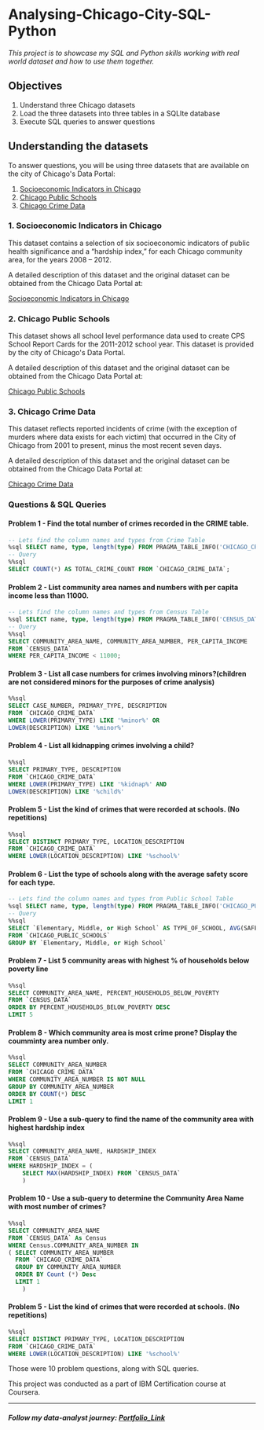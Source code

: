 # Analysing-Chicago-City-SQL-Python

*This project is to showcase my SQL and Python skills working with real world dataset and how to use them together.*  

## Objectives

1.  Understand three Chicago datasets
2.  Load the three datasets into three tables in a SQLIte database
3.  Execute SQL queries to answer questions

## Understanding the datasets

To answer questions, you will be using three datasets that are available on the city of Chicago's Data Portal:

1.  [Socioeconomic Indicators in Chicago](https://data.cityofchicago.org/Health-Human-Services/Census-Data-Selected-socioeconomic-indicators-in-C/kn9c-c2s2/about_data)
2.  [Chicago Public Schools](https://data.cityofchicago.org/Education/Chicago-Public-Schools-Progress-Report-Cards-2011-/9xs2-f89t)
3.  [Chicago Crime Data](https://data.cityofchicago.org/Public-Safety/Crimes-2001-to-present/ijzp-q8t2)

### 1. Socioeconomic Indicators in Chicago

This dataset contains a selection of six socioeconomic indicators of public health significance and a “hardship index,” for each Chicago community area, for the years 2008 – 2012.

A detailed description of this dataset and the original dataset can be obtained from the Chicago Data Portal at:

[Socioeconomic Indicators in Chicago](https://data.cityofchicago.org/Health-Human-Services/Census-Data-Selected-socioeconomic-indicators-in-C/kn9c-c2s2/about_data)

### 2. Chicago Public Schools

This dataset shows all school level performance data used to create CPS School Report Cards for the 2011-2012 school year. This dataset is provided by the city of Chicago's Data Portal.

A detailed description of this dataset and the original dataset can be obtained from the Chicago Data Portal at:

[Chicago Public Schools](https://data.cityofchicago.org/Education/Chicago-Public-Schools-Progress-Report-Cards-2011-/9xs2-f89t)


### 3. Chicago Crime Data

This dataset reflects reported incidents of crime (with the exception of murders where data exists for each victim) that occurred in the City of Chicago from 2001 to present, minus the most recent seven days.

A detailed description of this dataset and the original dataset can be obtained from the Chicago Data Portal at:

[Chicago Crime Data](https://data.cityofchicago.org/Public-Safety/Crimes-2001-to-present/ijzp-q8t2)


### Questions & SQL Queries

#### Problem 1 - Find the total number of crimes recorded in the CRIME table.

```sql
-- Lets find the column names and types from Crime Table
%sql SELECT name, type, length(type) FROM PRAGMA_TABLE_INFO('CHICAGO_CRIME_DATA');
-- Query
%%sql 
SELECT COUNT(*) AS TOTAL_CRIME_COUNT FROM `CHICAGO_CRIME_DATA`;
```

#### Problem 2 - List community area names and numbers with per capita income less than 11000.

```sql
-- Lets find the column names and types from Census Table
%sql SELECT name, type, length(type) FROM PRAGMA_TABLE_INFO('CENSUS_DATA');
-- Query
%%sql
SELECT COMMUNITY_AREA_NAME, COMMUNITY_AREA_NUMBER, PER_CAPITA_INCOME
FROM `CENSUS_DATA`
WHERE PER_CAPITA_INCOME < 11000;
```

#### Problem 3 - List all case numbers for crimes involving minors?(children are not considered minors for the purposes of crime analysis)

```sql
%%sql
SELECT CASE_NUMBER, PRIMARY_TYPE, DESCRIPTION
FROM `CHICAGO_CRIME_DATA`
WHERE LOWER(PRIMARY_TYPE) LIKE '%minor%' OR
LOWER(DESCRIPTION) LIKE '%minor%'
```

#### Problem 4 - List all kidnapping crimes involving a child?

```sql
%%sql
SELECT PRIMARY_TYPE, DESCRIPTION
FROM `CHICAGO_CRIME_DATA`
WHERE LOWER(PRIMARY_TYPE) LIKE '%kidnap%' AND
LOWER(DESCRIPTION) LIKE '%child%'
```

#### Problem 5 - List the kind of crimes that were recorded at schools. (No repetitions)

```sql
%%sql
SELECT DISTINCT PRIMARY_TYPE, LOCATION_DESCRIPTION
FROM `CHICAGO_CRIME_DATA`
WHERE LOWER(LOCATION_DESCRIPTION) LIKE '%school%'
```

#### Problem 6 - List the type of schools along with the average safety score for each type.

```sql
-- Lets find the column names and types from Public School Table
%sql SELECT name, type, length(type) FROM PRAGMA_TABLE_INFO('CHICAGO_PUBLIC_SCHOOLS');
-- Query
%%sql
SELECT `Elementary, Middle, or High School` AS TYPE_OF_SCHOOL, AVG(SAFETY_SCORE) AS AVG_SAFETY_SCORE
FROM `CHICAGO_PUBLIC_SCHOOLS`
GROUP BY `Elementary, Middle, or High School`
```

#### Problem 7 - List 5 community areas with highest % of households below poverty line

```sql
%%sql
SELECT COMMUNITY_AREA_NAME, PERCENT_HOUSEHOLDS_BELOW_POVERTY
FROM `CENSUS_DATA`
ORDER BY PERCENT_HOUSEHOLDS_BELOW_POVERTY DESC
LIMIT 5
```

#### Problem 8 - Which community area is most crime prone? Display the coumminty area number only.

```sql
%%sql
SELECT COMMUNITY_AREA_NUMBER
FROM `CHICAGO_CRIME_DATA`
WHERE COMMUNITY_AREA_NUMBER IS NOT NULL 
GROUP BY COMMUNITY_AREA_NUMBER
ORDER BY COUNT(*) DESC
LIMIT 1
```

#### Problem 9 - Use a sub-query to find the name of the community area with highest hardship index

```sql
%%sql
SELECT COMMUNITY_AREA_NAME, HARDSHIP_INDEX
FROM `CENSUS_DATA`
WHERE HARDSHIP_INDEX = (
    SELECT MAX(HARDSHIP_INDEX) FROM `CENSUS_DATA`
    )
```

#### Problem 10 - Use a sub-query to determine the Community Area Name with most number of crimes?

```sql
%%sql 
SELECT COMMUNITY_AREA_NAME
FROM `CENSUS_DATA` As Census
WHERE Census.COMMUNITY_AREA_NUMBER IN 
( SELECT COMMUNITY_AREA_NUMBER 
  FROM `CHICAGO_CRIME_DATA`
  GROUP BY COMMUNITY_AREA_NUMBER
  ORDER BY Count (*) Desc
  LIMIT 1
    )
```

#### Problem 5 - List the kind of crimes that were recorded at schools. (No repetitions)

```sql
%%sql
SELECT DISTINCT PRIMARY_TYPE, LOCATION_DESCRIPTION
FROM `CHICAGO_CRIME_DATA`
WHERE LOWER(LOCATION_DESCRIPTION) LIKE '%school%'
```

Those were 10 problem questions, along with SQL queries. 

This project was conducted as a part of IBM Certification course at Coursera.

---
##### Follow my data-analyst journey: [Portfolio_Link](https://www.amanbhattarai.com)
